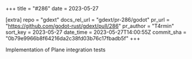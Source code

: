 +++
title = "#286"
date = 2023-05-27

[extra]
repo = "gdext"
docs_rel_url = "gdext/pr-286/godot"
pr_url = "https://github.com/godot-rust/gdext/pull/286"
pr_author = "T4rmin"
sort_key = 2023-05-27
date_time = 2023-05-27T14:00:55Z
commit_sha = "0b79e9966b8f64216da2c38fd03b76c17fbadb5f"
+++

Implementation of Plane integration tests
